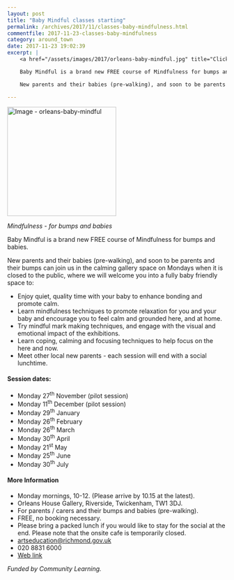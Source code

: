 ```yaml
---
layout: post
title: "Baby Mindful classes starting"
permalink: /archives/2017/11/classes-baby-mindfulness.html
commentfile: 2017-11-23-classes-baby-mindfulness
category: around_town
date: 2017-11-23 19:02:39
excerpt: |
    <a href="/assets/images/2017/orleans-baby-mindful.jpg" title="Click for a larger image"><img src="/assets/images/2017/orleans-baby-mindful-thumb.jpg" width="150" alt="Image - orleans-baby-mindful"  class="photo right"/></a>

    Baby Mindful is a brand new FREE course of Mindfulness for bumps and babies.

    New parents and their babies (pre-walking), and soon to be parents and their bumps can join us in the calming gallery space on Mondays when it is closed to the public, where we will welcome you into a fully baby friendly space.

---
```


<a href="/assets/images/2017/orleans-baby-mindful.jpg" title="Click for a larger image"><img src="/assets/images/2017/orleans-baby-mindful-thumb.jpg" width="250" alt="Image - orleans-baby-mindful"  class="photo right"/></a>

*Mindfulness - for bumps and babies*

Baby Mindful is a brand new FREE course of Mindfulness for bumps and babies.

New parents and their babies (pre-walking), and soon to be parents and their bumps can join us in the calming gallery space on Mondays when it is closed to the public, where we will welcome you into a fully baby friendly space to:

-   Enjoy quiet, quality time with your baby to enhance bonding and promote calm.
-   Learn mindfulness techniques to promote relaxation for you and your baby and encourage you to feel calm and grounded here, and at home.
-   Try mindful mark making techniques, and engage with the visual and emotional impact of the exhibitions.
-   Learn coping, calming and focusing techniques to help focus on the here and now.
-   Meet other local new parents - each session will end with a social lunchtime.

#### Session dates:

-   Monday 27<sup>th</sup> November (pilot session)
-   Monday 11<sup>th</sup> December (pilot session)
-   Monday 29<sup>th</sup> January
-   Monday 26<sup>th</sup> February
-   Monday 26<sup>th</sup> March
-   Monday 30<sup>th</sup> April
-   Monday 21<sup>st</sup> May
-   Monday 25<sup>th</sup> June
-   Monday 30<sup>th</sup> July

#### More Information

-   Monday mornings, 10-12. (Please arrive by 10.15 at the latest).
-   Orleans House Gallery, Riverside, Twickenham, TW1 3DJ.
-   For parents / carers and their bumps and babies (pre-walking).
-   FREE, no booking necessary.
-   Please bring a packed lunch if you would like to stay for the social at the end. Please note that the onsite cafe is temporarily closed.
-   <artseducation@richmond.gov.uk>
-   020 8831 6000
-   [Web link](http://www.richmond.gov.uk/services/arts/orleans_house_gallery/education_at_orleans_house_gallery/activities_for_families_at_orleans_house_gallery/baby_mindful)

*Funded by Community Learning.*
